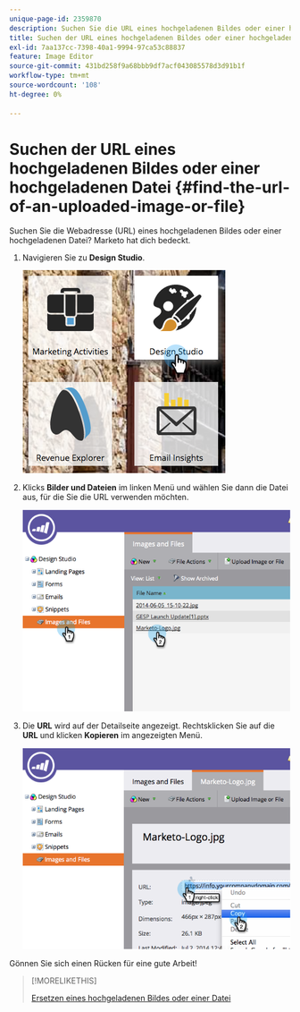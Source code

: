 ```yaml
---
unique-page-id: 2359870
description: Suchen Sie die URL eines hochgeladenen Bildes oder einer hochgeladenen Datei - Marketo Docs - Produktdokumentation
title: Suchen der URL eines hochgeladenen Bildes oder einer hochgeladenen Datei
exl-id: 7aa137cc-7398-40a1-9994-97ca53c88837
feature: Image Editor
source-git-commit: 431bd258f9a68bbb9df7acf043085578d3d91b1f
workflow-type: tm+mt
source-wordcount: '108'
ht-degree: 0%

---
```


# Suchen der URL eines hochgeladenen Bildes oder einer hochgeladenen Datei {#find-the-url-of-an-uploaded-image-or-file}

Suchen Sie die Webadresse (URL) eines hochgeladenen Bildes oder einer hochgeladenen Datei? Marketo hat dich bedeckt.

1. Navigieren Sie zu **Design Studio**.

   ![](assets/designstudio-4.png)

1. Klicks **Bilder und Dateien** im linken Menü und wählen Sie dann die Datei aus, für die Sie die URL verwenden möchten.

   ![](assets/image2014-9-25-14-3a47-3a53.png)

1. Die **URL** wird auf der Detailseite angezeigt. Rechtsklicken Sie auf die **URL** und klicken **Kopieren** im angezeigten Menü.

   ![](assets/image2014-9-25-14-3a48-3a16.png)

Gönnen Sie sich einen Rücken für eine gute Arbeit!

>[!MORELIKETHIS]
>
>[Ersetzen eines hochgeladenen Bildes oder einer Datei](/help/marketo/product-docs/demand-generation/images-and-files/replace-an-uploaded-image-or-file.md)
